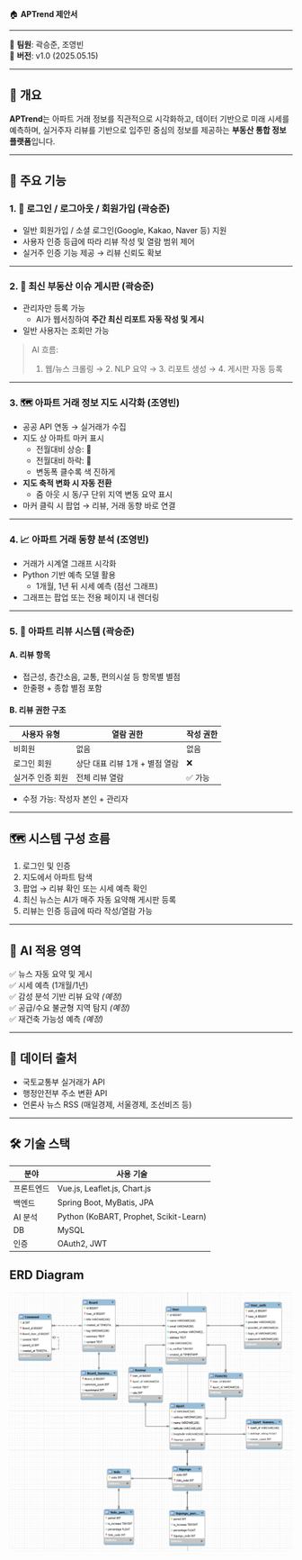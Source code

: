 🏠 **APTrend 제안서**

---

👥 **팀원**: 곽승준, 조영빈  
📅 **버전**: v1.0 (2025.05.15)

---

## 📌 개요
**APTrend**는 아파트 거래 정보를 직관적으로 시각화하고, 데이터 기반으로 미래 시세를 예측하며, 실거주자 리뷰를 기반으로 입주민 중심의 정보를 제공하는 **부동산 통합 정보 플랫폼**입니다.

---

## 🧩 주요 기능

### 1. 🔐 로그인 / 로그아웃 / 회원가입 (곽승준)
- 일반 회원가입 / 소셜 로그인(Google, Kakao, Naver 등) 지원
- 사용자 인증 등급에 따라 리뷰 작성 및 열람 범위 제어
- 실거주 인증 기능 제공 → 리뷰 신뢰도 확보

---

### 2. 📰 최신 부동산 이슈 게시판 (곽승준)
- 관리자만 등록 가능
  - AI가 웹서칭하여 **주간 최신 리포트 자동 작성 및 게시**
- 일반 사용자는 조회만 가능

> AI 흐름:
> 1. 웹/뉴스 크롤링 → 2. NLP 요약 → 3. 리포트 생성 → 4. 게시판 자동 등록

---

### 3. 🗺️ 아파트 거래 정보 지도 시각화 (조영빈)
- 공공 API 연동 → 실거래가 수집
- 지도 상 아파트 마커 표시  
  - 전월대비 상승: 🔴  
  - 전월대비 하락: 🔵  
  - 변동폭 클수록 색 진하게
- **지도 축적 변화 시 자동 전환**  
  - 줌 아웃 시 동/구 단위 지역 변동 요약 표시
- 마커 클릭 시 팝업 → 리뷰, 거래 동향 바로 연결

---

### 4. 📈 아파트 거래 동향 분석 (조영빈)
- 거래가 시계열 그래프 시각화
- Python 기반 예측 모델 활용
  - 1개월, 1년 뒤 시세 예측 (점선 그래프)
- 그래프는 팝업 또는 전용 페이지 내 렌더링

---

### 5. 📝 아파트 리뷰 시스템 (곽승준)

#### A. 리뷰 항목
- 접근성, 층간소음, 교통, 편의시설 등 항목별 별점
- 한줄평 + 종합 별점 포함

#### B. 리뷰 권한 구조

| 사용자 유형 | 열람 권한 | 작성 권한 |
|-------------|-----------|-----------|
| 비회원 | 없음 | 없음 |
| 로그인 회원 | 상단 대표 리뷰 1개 + 별점 열람 | ❌ |
| 실거주 인증 회원 | 전체 리뷰 열람 | ✅ 가능 |

- 수정 가능: 작성자 본인 + 관리자

---

## 🗺️ 시스템 구성 흐름

1. 로그인 및 인증
2. 지도에서 아파트 탐색
3. 팝업 → 리뷰 확인 또는 시세 예측 확인
4. 최신 뉴스는 AI가 매주 자동 요약해 게시판 등록
5. 리뷰는 인증 등급에 따라 작성/열람 가능

---

## 🧠 AI 적용 영역

✅ 뉴스 자동 요약 및 게시  
✅ 시세 예측 (1개월/1년)  
✅ 감성 분석 기반 리뷰 요약 *(예정)*  
✅ 공급/수요 불균형 지역 탐지 *(예정)*  
✅ 재건축 가능성 예측 *(예정)*

---

## 🧭 데이터 출처

- 국토교통부 실거래가 API
- 행정안전부 주소 변환 API
- 언론사 뉴스 RSS (매일경제, 서울경제, 조선비즈 등)

---

## 🛠️ 기술 스택

| 분야 | 사용 기술 |
|------|------------|
| 프론트엔드 | Vue.js, Leaflet.js, Chart.js |
| 백엔드 | Spring Boot, MyBatis, JPA |
| AI 분석 | Python (KoBART, Prophet, Scikit-Learn) |
| DB | MySQL |
| 인증 | OAuth2, JWT |

## ERD Diagram
![diagram](./img/erd.PNG)